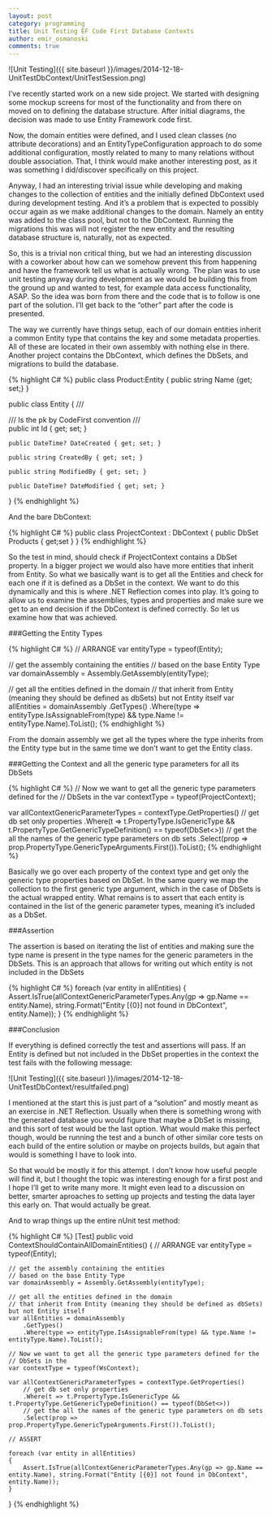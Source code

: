 ```yaml
---
layout: post
category: programming
title: Unit Testing EF Code First Database Contexts
author: emir_osmanoski
comments: true
---
```


![Unit Testing]({{ site.baseurl }}/images/2014-12-18-UnitTestDbContext/UnitTestSession.png)

I’ve recently started work on a new side project. We started with designing
some mockup screens for most of the functionality and from there on moved on
to defining the database structure. After initial diagrams, the decision was
made to use Entity Framework code first.

Now, the domain entities were defined, and I used clean classes (no attribute
decorations) and an EntityTypeConfiguration approach to do some additional
configuration, mostly related to many to many relations without double
association. That, I think would make another interesting post, as it was
something I did/discover specifically on this project.

Anyway, I had an interesting trivial issue while developing and making changes
to the collection of entities and the initially defined DbContext used during
development testing. And it’s a problem that is expected to possibly occur
again as we make additional changes to the domain. Namely an entity was added
to the class pool, but not to the DbContext. Running the migrations this was
will not register the new entity and the resulting database structure is,
naturally, not as expected.

So, this is a trivial non critical thing, but we had an interesting discussion
with a coworker about how can we somehow prevent this from happening and have
the framework tell us what is actually wrong. The plan was to use unit testing
anyway during development as we would be building this from the ground up and
wanted to test, for example data access functionality, ASAP. So the idea was
born from there and the code that is to follow is one part of the solution.
I’ll get back to the “other” part after the code is presented.

The way we currently have things setup, each of our domain entities inherit a
common Entity type that contains the key and some metadata properties. All of
these are located in their own assembly with nothing else in there. Another
project contains the DbContext, which defines the DbSets, and migrations to
build the database.

{% highlight C# %}
public class Product:Entity
{
    public string Name {get; set;}
}

public class Entity
{
	/// <summary>
	/// Is the pk by CodeFirst convention
	/// </summary>
	public int Id { get; set; }

	public DateTime? DateCreated { get; set; }

	public string CreatedBy { get; set; }

	public string ModifiedBy { get; set; }

	public DateTime? DateModified { get; set; }
}
{% endhighlight %}

And the bare DbContext:

{% highlight C# %}
public class ProjectContext : DbContext
{
        public DbSet<Product> Products { get;set }
}
{% endhighlight %}

So the test in mind, should check if ProjectContext contains a DbSet<Product>
property. In a bigger project we would also have more entities that inherit
from Entity. So what we basically want is to get all the Entities and check
for each one if it is defined as a DbSet in the context. We want to do this
dynamically and this is where .NET Reflection comes into play. It’s going to
allow us to examine the assemblies, types and properties and make sure we get
to an end decision if the DbContext is defined correctly. So let us examine
how that was achieved.

###Getting the Entity Types

{% highlight C# %}
// ARRANGE
var entityType = typeof(Entity);

// get the assembly containing the entities
// based on the base Entity Type
var domainAssembly = Assembly.GetAssembly(entityType);

// get all the entities defined in the domain
// that inherit from Entity (meaning they should be defined as dbSets) but not Entity itself
var allEntities = domainAssembly
    .GetTypes()
    .Where(type => entityType.IsAssignableFrom(type) && type.Name != entityType.Name).ToList();
{% endhighlight %}

From the domain assembly we get all the types where the type inherits from the
Entity type but in the same time we don’t want to get the Entity class.

###Getting the Context and all the generic type parameters for all its DbSets

{% highlight C# %}
// Now we want to get all the generic type parameters defined for the
// DbSets in the 
var contextType = typeof(ProjectContext);

var allContextGenericParameterTypes = contextType.GetProperties()
    // get db set only properties
    .Where(t => t.PropertyType.IsGenericType && t.PropertyType.GetGenericTypeDefinition() == typeof(DbSet<>))
    // get the all the names of the generic type parameters on db sets
    .Select(prop => prop.PropertyType.GenericTypeArguments.First()).ToList();
{% endhighlight %}

Basically we go over each property of the context type and get only the
generic type properties based on DbSet. In the same query we map the
collection to the first generic type argument, which in the case of DbSets is
the actual wrapped entity. What remains is to assert that each entity is
contained in the list of the generic parameter types, meaning it’s included as
a DbSet.

###Assertion

The assertion is based on iterating the list of entities and making sure the type name is present in the type names for the generic parameters in the DbSets. This is an approach that allows for writing out which entity is not included in the DbSets

{% highlight C# %}
foreach (var entity in allEntities)
{
    Assert.IsTrue(allContextGenericParameterTypes.Any(gp => gp.Name == entity.Name), 
    			  string.Format("Entity [{0}] not found in DbContext", entity.Name));
}
{% endhighlight %}


###Conclusion

If everything is defined correctly the test and assertions will pass. If an Entity is defined but not included in the DbSet properties in the context the test fails with the following message:

![Unit Testing]({{ site.baseurl }}/images/2014-12-18-UnitTestDbContext/resultfailed.png)

I mentioned at the start this is just part of a “solution” and mostly meant as
an exercise in .NET Reflection. Usually when there is something wrong with the
generated database you would figure that maybe a DbSet is missing, and this
sort of test would be the last option. What would make this perfect though,
would be running the test and a bunch of other similar core tests on each
build of the entire solution or maybe on projects builds, but again that would
is something I have to look into.

So that would be mostly it for this attempt. I don’t know how useful people
will find it, but I thought the topic was interesting enough for a first post
and I hope I’ll get to write many more. It might even lead to a discussion 
on better, smarter aproaches to setting up projects and testing the data layer this early on. 
That would actually be great.

And to wrap things up the entire nUnit test method:

{% highlight C# %}
[Test]
public void ContextShouldContainAllDomainEntities()
{
    // ARRANGE
    var entityType = typeof(Entity);

    // get the assembly containing the entities
    // based on the base Entity Type
    var domainAssembly = Assembly.GetAssembly(entityType);

    // get all the entities defined in the domain
    // that inherit from Entity (meaning they should be defined as dbSets) but not Entity itself
    var allEntities = domainAssembly
        .GetTypes()
        .Where(type => entityType.IsAssignableFrom(type) && type.Name != entityType.Name).ToList();

    // Now we want to get all the generic type parameters defined for the
    // DbSets in the 
    var contextType = typeof(WsContext);

    var allContextGenericParameterTypes = contextType.GetProperties()
        // get db set only properties
        .Where(t => t.PropertyType.IsGenericType && t.PropertyType.GetGenericTypeDefinition() == typeof(DbSet<>))
        // get the all the names of the generic type parameters on db sets
        .Select(prop => prop.PropertyType.GenericTypeArguments.First()).ToList();

    // ASSERT

    foreach (var entity in allEntities)
    {
        Assert.IsTrue(allContextGenericParameterTypes.Any(gp => gp.Name == entity.Name), string.Format("Entity [{0}] not found in DbContext", entity.Name));
    }
}
{% endhighlight %}